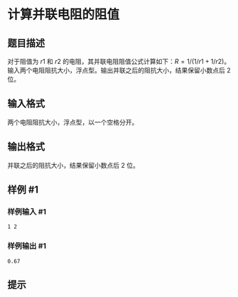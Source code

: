 # 计算并联电阻的阻值

## 题目描述

对于阻值为 $r1$ 和 $r2$ 的电阻，其并联电阻阻值公式计算如下：$R=1/(1/r1+1/r2)$。输入两个电阻阻抗大小，浮点型。输出并联之后的阻抗大小，结果保留小数点后 $2$ 位。

## 输入格式

两个电阻阻抗大小，浮点型，以一个空格分开。

## 输出格式

并联之后的阻抗大小，结果保留小数点后 $2$ 位。

## 样例 #1

### 样例输入 #1
```
1 2
```

### 样例输出 #1

```
0.67
```

## 提示


